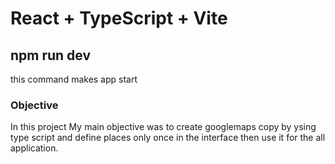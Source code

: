 # React + TypeScript + Vite

## npm run dev

this command makes app start

### Objective
In this project My main objective was to create googlemaps copy by ysing type script and
define places only once in the interface then use it for the all application.



